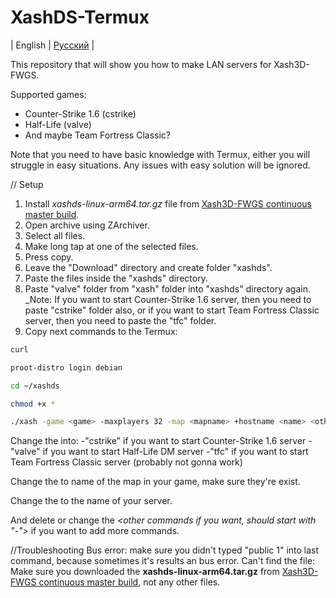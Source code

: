# XashDS-Termux
| English | [Русский](https://github.com/Deskarpiostin/XashDS-Termux/russian.md) |

This repository that will show you how to make LAN servers for Xash3D-FWGS.

Supported games:
- Counter-Strike 1.6 (cstrike)
- Half-Life (valve)
- And maybe Team Fortress Classic?

Note that you need to have basic knowledge with Termux, either you will struggle in easy situations. Any issues with easy solution will be ignored.

// Setup
1. Install _xashds-linux-arm64.tar.gz_ file from [Xash3D-FWGS continuous master build](https://github.com/FWGS/xash3d-fwgs/releases).
2. Open archive using ZArchiver.
3. Select all files.
4. Make long tap at one of the selected files.
5. Press copy.
6. Leave the "Download" directory and create folder "xashds".
7. Paste the files inside the "xashds" directory.
8. Paste "valve" folder from "xash" folder into "xashds" directory again.
_Note: If you want to start Counter-Strike 1.6 server, then you need to paste "cstrike" folder also, or if you want to start Team Fortress Classic server, then you need to paste the "tfc" folder.
9. Copy next commands to the Termux:
```bash
curl
```
```bash
proot-distro login debian
```
```bash
cd ~/xashds
```
```bash
chmod +x *
```
```bash
./xash -game <game> -maxplayers 32 -map <mapname> +hostname <name> <other commands if you want, should start with "-">
```
Change the _<game>_ into:
-"cstrike" if you want to start Counter-Strike 1.6 server
-"valve" if you want to start Half-Life DM server
-"tfc" if you want to start Team Fortress Classic server (probably not gonna work)

Change the _<map>_ to name of the map in your game, make sure they're exist.

Change the _<name>_ to the name of your server.

And delete or change the _<other commands if you want, should start with "-">_ if you want to add more commands.

//Troubleshooting
Bus error: 
make sure you didn't typed "public 1" into last command, because sometimes it's results an bus error.
Can't find the file:
Make sure you downloaded the **xashds-linux-arm64.tar.gz** from [Xash3D-FWGS continuous master build](https://github.com/FWGS/xash3d-fwgs/releases), not any other files.
